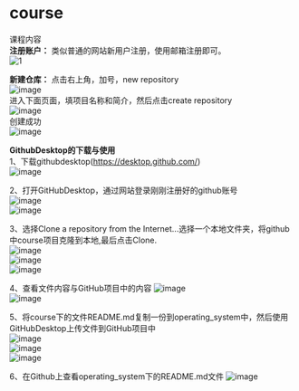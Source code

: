 # course
课程内容  
**注册账户：** 类似普通的网站新用户注册，使用邮箱注册即可。  
![1](https://github.com/Why-Ming/course/assets/58331685/071ac4b5-f1f2-4b86-9433-1a742d3e4e0b)  

**新建仓库：** 点击右上角，加号，new repository  
![image](https://github.com/Why-Ming/course/assets/58331685/285d321d-35f6-4e2d-8821-52daa8fad472)  
进入下面页面，填项目名称和简介，然后点击create repository    
![image](https://github.com/Why-Ming/course/assets/58331685/0282ff0d-2695-43d4-b53b-e40416192765)  
创建成功  
![image](https://github.com/Why-Ming/course/assets/58331685/4d33b19f-85f3-4a67-a1e4-bef14a8a8c6e)  

**GithubDesktop的下载与使用**  
1、下载githubdesktop(https://desktop.github.com/)  
![image](https://github.com/Why-Ming/course/assets/58331685/35527dfc-8c17-4e3f-8a09-86cbd015e69f)  

2、打开GitHubDesktop，通过网站登录刚刚注册好的github账号  
![image](https://github.com/Why-Ming/course/assets/58331685/287e1cfb-9ff5-4b47-9b1a-892cec81539c)  
![image](https://github.com/Why-Ming/course/assets/58331685/59e4460d-f2ff-4319-ac03-8b4f55bb996b)  



3、选择Clone a repository from the Internet...选择一个本地文件夹，将github中course项目克隆到本地,最后点击Clone.  
![image](https://github.com/Why-Ming/course/assets/58331685/08c25701-aca7-47e7-8ba0-7ee28d3ea1b5)  
![image](https://github.com/Why-Ming/course/assets/58331685/486291c8-1bde-4550-9400-31ac1695b6fa)  
![image](https://github.com/Why-Ming/course/assets/58331685/7cf7c0b6-58d2-4077-b68d-1d8b5e50f8f4)  

4、查看文件内容与GitHub项目中的内容
![image](https://github.com/Why-Ming/course/assets/58331685/1d066639-9286-4100-86c7-dfa9be87a900)  
![image](https://github.com/Why-Ming/course/assets/58331685/478f75ac-cb03-47a2-af37-924390cdcdba)  


5、将course下的文件README.md复制一份到operating_system中，然后使用GitHubDesktop上传文件到GitHub项目中  
![image](https://github.com/Why-Ming/course/assets/58331685/4fb813ca-9b98-4aed-8811-3b9221f4a346)  
![image](https://github.com/Why-Ming/course/assets/58331685/598c017a-f0fb-45dd-b82f-3e13fde6d299)  
![image](https://github.com/Why-Ming/course/assets/58331685/cc7cf478-e541-49b6-87a8-08f30ec85d1f)  

6、在Github上查看operating_system下的README.md文件
![image](https://github.com/Why-Ming/course/assets/58331685/7553f8c5-1d37-46e5-9e41-ca634bbe0057)  



